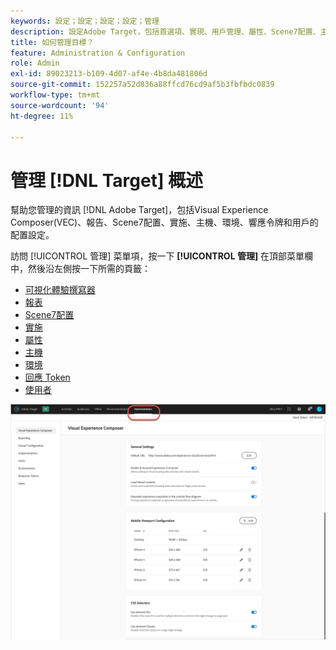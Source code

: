 ```yaml
---
keywords: 設定；設定；設定；設定；管理
description: 設定Adobe Target，包括首選項、實現、用戶管理、屬性、Scene7配置、主機管理和響應令牌。
title: 如何管理目標？
feature: Administration & Configuration
role: Admin
exl-id: 89023213-b109-4d07-af4e-4b8da481806d
source-git-commit: 152257a52d836a88ffcd76cd9af5b3fbfbdc0839
workflow-type: tm+mt
source-wordcount: '94'
ht-degree: 11%

---
```


# 管理 [!DNL Target] 概述

幫助您管理的資訊 [!DNL Adobe Target]，包括Visual Experience Composer(VEC)、報告、Scene7配置、實施、主機、環境、響應令牌和用戶的配置設定。

訪問 [!UICONTROL 管理] 菜單項，按一下 **[!UICONTROL 管理]** 在頂部菜單欄中，然後沿左側按一下所需的頁籤：

* [可視化體驗撰寫器](/help/main/administrating-target/visual-experience-composer-set-up.md)
* [報表](/help/main/administrating-target/reporting.md)
* [Scene7配置](/help/main/administrating-target/scene7-settings.md)
* [實施](/help/main/c-implementing-target/implementing-target.md)
* [屬性](/help/main/administrating-target/c-user-management/property-channel/property-channel.md)
* [主機](/help/main/administrating-target/hosts.md)
* [環境](/help/main/administrating-target/environments.md)
* [回應 Token](/help/main/administrating-target/response-tokens.md)
* [使用者](/help/main/administrating-target/c-user-management/user-management.md)

![Adobe Target管理菜單](/help/main/administrating-target/assets/administration.png)
